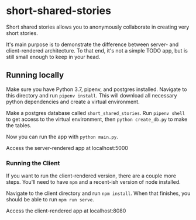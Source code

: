 short-shared-stories
====================

Short shared stories allows you to anonymously collaborate in creating very short stories.

It's main purpose is to demonstrate the difference between server- and client-rendered architecture. To that end, it's not a simple TODO app, but is still small enough to keep in your head.

## Running locally

Make sure you have Python 3.7, pipenv, and postgres installed. Navigate to this directory and run `pipenv install`. This will download all necessary python dependencies and create a virtual environment.

Make a postgres database called `short_shared_stories`. Run `pipenv shell` to get access to the virtual environment, then `python create_db.py` to make the tables.

Now you can run the app with `python main.py`.

Access the server-rendered app at localhost:5000

### Running the Client

If you want to run the client-rendered version, there are a couple more steps. You'll need to have `npm` and a recent-ish version of node installed.

Navigate to the client directory and run `npm install`. When that finishes, you should be able to run `npm run serve`.

Access the client-rendered app at localhost:8080

